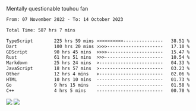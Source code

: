 Mentally questionable touhou fan



<!--START_SECTION:waka-->

```txt
From: 07 November 2022 - To: 14 October 2023

Total Time: 587 hrs 7 mins

TypeScript        225 hrs 59 mins >>>>>>>>>>---------------   38.51 %
Dart              100 hrs 20 mins >>>>---------------------   17.10 %
GDScript          90 hrs 45 mins  >>>>---------------------   15.47 %
Rust              61 hrs 51 mins  >>>----------------------   10.54 %
Markdown          25 hrs 24 mins  >------------------------   04.33 %
JavaScript        18 hrs 57 mins  >------------------------   03.23 %
Other             12 hrs 4 mins   >------------------------   02.06 %
HTML              10 hrs 10 mins  -------------------------   01.73 %
Go                9 hrs 15 mins   -------------------------   01.58 %
C++               4 hrs 5 mins    -------------------------   00.70 %
```

<!--END_SECTION:waka-->

![](https://posei.me/horse_going_hard.gif)
![](https://posei.me/horse_going_hard.gif)
